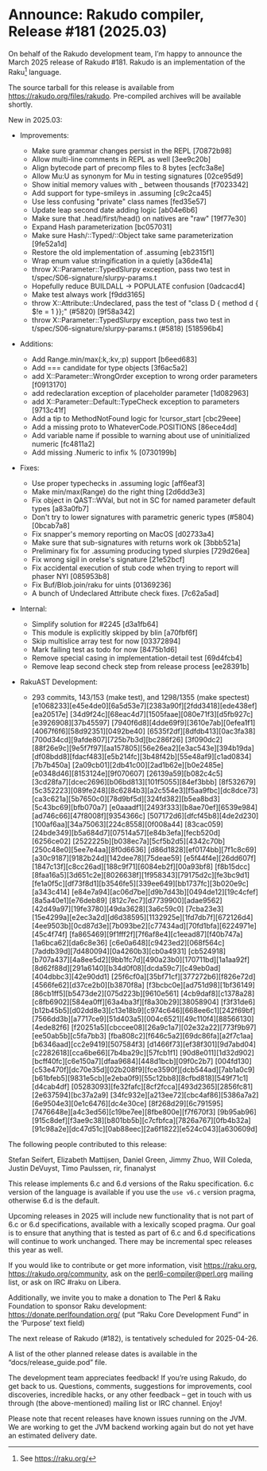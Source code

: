 # Announce: Rakudo compiler, Release #181 (2025.03)

On behalf of the Rakudo development team, I’m happy to announce the
March 2025 release of Rakudo #181. Rakudo is an implementation of
the Raku[^1] language.

The source tarball for this release is available from
<https://rakudo.org/files/rakudo>.
Pre-compiled archives will be available shortly.

New in 2025.03:

+ Improvements:
    + Make sure grammar changes persist in the REPL [70872b98]
    + Allow multi-line comments in REPL as well [3ee9c20b]
    + Align bytecode part of precomp files to 8 bytes [ecfc3a8e]
    + Allow Mu:U as synonym for Mu in testing signatures [02ce95d9]
    + Show initial memory values with _ between thousands [f7023342]
    + Add support for type-smileys in .assuming [c9c2ca45]
    + Use less confusing "private" class names [fed35e57]
    + Update leap second date adding logic [ab04e6b6]
    + Make sure that .head/first/head() on natives are "raw" [19f77e30]
    + Expand Hash parameterization [bc057031]
    + Make sure Hash/::Typed/::Object take same parameterization [9fe52a1d]
    + Restore the old implementation of .assuming [eb2315f1]
    + Wrap enum value stringification in a quietly [a36de41a]
    + throw X::Parameter::TypedSlurpy exception, pass two test in t/spec/S06-signature/slurpy-params.t 
    + Hopefully reduce BUILDALL -> POPULATE confusion [0adcacd4]
    + Make test always work [f9dd3165]
    + throw X::Attribute::Undeclared, pass the test of "class D { method d { $!e = 1 }};" (#5820) [9f58a342]
    + throw X::Parameter::TypedSlurpy exception, pass two test in t/spec/S06-signature/slurpy-params.t (#5818) [518596b4]

+ Additions:
    + Add Range.min/max(:k,:kv,:p) support [b6eed683]
    + Add === candidate for type objects [3f6ac5a2]
    + add X::Parameter::WrongOrder exception to wrong order parameters [f0913170]
    + add redeclaration exception of placeholder parameter [1d082963]
    + add X::Parameter::Default::TypeCheck exception to parameters [9713c41f]
    + Add a tip to MethodNotFound logic for !cursor_start [cbc29eee]
    + Add a missing proto to WhateverCode.POSITIONS [86ece4dd]
    + Add variable name if possible to warning about use of uninitialized numeric [fc4811a2]
    + Add missing .Numeric to infix % [0730199b]

+ Fixes:
    + Use proper typechecks in .assuming logic [aff6eaf3]
    + Make min/max(Range) do the right thing [2d6dd3e3]
    + Fix object in QAST::WVal, but not in SC for named parameter default types [a83a0fb7]
    + Don't try to lower signatures with parametric generic types (#5804) [0bcab7a8]
    + Fix snapper's memory reporting on MacOS [d02733a4]
    + Make sure that sub-signatures with returns work ok [3bbb521a]
    + Preliminary fix for .assuming producing typed slurpies [729d26ea]
    + Fix wrong sigil in orelse's signature [21e52bcf]
    + Fix accidental execution of stub code when trying to report will phaser NYI [085953b8]
    + Fix Buf/Blob.join/raku for uints [01369236]
    + A bunch of Undeclared Attribute check fixes. [7c62a5ad]

+ Internal:
    + Simplify solution for #2245 [d3a1fb64]
    + This module is explicitly skipped by blin [a70fbf6f]
    + Skip multislice array test for now [03372894]
    + Mark failing test as todo for now [8475b1d6]
    + Remove special casing in implementation-detail test [69d4fcb4]
    + Remove leap second check step from release process [ee28391b]

+ RakuAST Development:
    + 293 commits, 143/153 (make test), and 1298/1355 (make spectest)
      [e1068233][e45e4de0][6a5d53e7][2383a90f][2fdd3418][ede438ef][ea20517e]
      [34d9f24c][68eac4d7][1505faae][080e71f3][d5fb927c][e3926908][37b45597]
      [7940f6d8][4dde69f9][3610e7ab][0efea1f1][4067f6f6][58d92351][0492be40]
      [6535f2df][8dfdb413][0ac3fa38][700d34cd][9afde807][725b7b3d][bc286f26]
      [3f090dc2][88f26e9c][9e5f7f97][aa157805][56e26ea2][e3ac543e][394b19da]
      [df08bdd8][fdacf483][e5b214fc][3b48f42b][55e48af9][c1ad0834][7b7b450a]
      [2a09cb01][2db41c00][2ad1b62e][b0e2485e][e0348d46][8153124e][9f070607]
      [26139a59][b082c4c5][3cd28fa7][dcec2696][b06bd813][101f5055][84ef3bbb]
      [8f532679][5c352223][089fe248][8c6284b3][a2c554e3][f5aa9fbc][dc8dce73]
      [ca3c621a][5b7650c0][78d9bf5d][324fd382][b5ea8bd3][5c43bc69][bfb070a7]
      [e0aaadf1][2493f333][b8ae70ef][6539e984][ad746c66][47f8008f][9354366c]
      [507172d6][dfcf45b8][4de2d230][100af6aa][34a75063][224c8558][0f008a44]
      [83cac059][24bde349][b5a684d7][07514a57][e84b3efa][fecb520d][6256ce02]
      [2522225b][b038ec7a][5cf5b2d5][4342c70b][250c48e0][5ee7e4aa][8f0d6636]
      [d86d1828][ef0174bb][7f1c8c69][a30c9187][9182b24d][142dee78][75deae59]
      [e5f44f4e][26dd607f][1847c13f][c8cc26ad][188c9f71][6084eb2f][00a93bf8]
      [f8b15dcc][8faa16a5][3d651c2e][8026638f][1f958343][79175d2c][fe3bc9d1]
      [fe1a0f5c][df73f8d1][b3546fe5][339ee649][bb1737fc][3b020e9c][a343c414]
      [e84e7a94][ac06d7be][d9b7d43b][0494de12][19c4cfef][8a5a40e1][e76deb89]
      [812c7ec7][d7739900][adae9562][42d49a97][19fe3780][49da3628][3a6c59c0]
      [7cba23e3][15e4299a][e2ec3a2d][d6d38595][1132925e][1fd7db7f][672126d4]
      [4ee9503b][0cd87d3e][7b093be2][c77434ad][70fd1bfa][6224971e][45c4f74f]
      [fa865469][9f1fff2f][7f6af8e4][c1eead87][f40b747a][1a6bca62][da6c8e36]
      [c6e0a648][c9423ed2][068f564c][7addb39d][7d480094][0a4260b3][cb0a4931]
      [cb524918][b707a437][4a8ee5d2][9bb1fc7d][490a23b0][170711bd][1a1aa92f]
      [8d62f88d][291a6140][b34d0f08][dcda59c7][c49eb0ad][404dbbc3][42e90dd1]
      [25f6cf0a][35bf71cf][377272b6][f826e72d][4566fe62][d37ce2b0][b3870f8a]
      [f3bcbc0e][ad751d98][1bf36149][86cb1ff5][b5473de2][075d223b][9610e561]
      [4cb9daf8][c1378a28][c8fb6902][584ea0ff][63a4ba3f][f8a30b29][38058904]
      [f3f31de6][b12b45b5][d02dd8e3][c13e18b9][c974c646][668ee6c1][242f69bf]
      [7566dd3b][a7717ce9][51d403a5][004c6521][49c110f4][88566130][4ede82f6]
      [f20251a5][cbccee08][26a9c1a7][02e32a22][773f9b97][ee50ab5b][c5fa7bb3]
      [fba808c2][f646c5a2][69dc86fa][a2f7c1aa][b6346aad][cc2e9419][507584f3]
      [d1466f73][ef38f301][9d7abd04][c2282618][cca6be66][7b4ba29c][57fcb1f1]
      [90d8e011][1d32d902][bcff40fc][c6e150a7][dfaa9684][448d1bcb][09f0c2b7]
      [004fd130][c53e470f][dc70e35d][02b208f9][fce3590f][dcb544ad][7ab1a0c9]
      [b61bfeb5][9831e5cb][e2eba0f9][55c12bb8][8cfbd818][549f71c1][d4cab4df]
      [05283093][fe32fafc][8cf2fcca][493d2365][2856fc81][2e637594][bc37a2a9]
      [34fc932e][a213ee72][cbc4af86][5386a7a2][6e9504e3][0e1c6476][dc4e30ce]
      [8f268d29][6c791595][7476648e][a4c3ed56][c19be7ee][8fbe800e][f7f670f3]
      [9b95ab96][915c8def][f3ae9c38][b801bb5b][c7cfbfca][7826a767][0fb4b32a]
      [91c98a2e][dc47d51c][0ab88eec][2a6f1822][e524c043][a630609d]

The following people contributed to this release:

Stefan Seifert, Elizabeth Mattijsen, Daniel Green, Jimmy Zhuo, Will Coleda,
Justin DeVuyst, Timo Paulssen, rir, finanalyst

This release implements 6.c and 6.d versions of the Raku specification.
6.c version of the language is available if you use the `use v6.c`
version pragma, otherwise 6.d is the default.

Upcoming releases in 2025 will include new functionality that is not
part of 6.c or 6.d specifications, available with a lexically scoped
pragma. Our goal is to ensure that anything that is tested as part of
6.c and 6.d specifications will continue to work unchanged. There may
be incremental spec releases this year as well.

If you would like to contribute or get more information, visit
<https://raku.org>, <https://rakudo.org/community>, ask on the
<perl6-compiler@perl.org> mailing list, or ask on IRC #raku on Libera.

Additionally, we invite you to make a donation to The Perl & Raku Foundation
to sponsor Raku development: <https://donate.perlfoundation.org/>
(put “Raku Core Development Fund” in the ‘Purpose’ text field)

The next release of Rakudo (#182), is tentatively scheduled for 2025-04-26.

A list of the other planned release dates is available in the
“docs/release_guide.pod” file.

The development team appreciates feedback! If you’re using Rakudo, do
get back to us. Questions, comments, suggestions for improvements, cool
discoveries, incredible hacks, or any other feedback – get in touch with
us through (the above-mentioned) mailing list or IRC channel. Enjoy!

Please note that recent releases have known issues running on the JVM.
We are working to get the JVM backend working again but do not yet have
an estimated delivery date.

[^1]: See <https://raku.org/>
